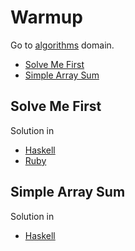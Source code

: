 # Warmup
Go to [algorithms](../../algorithms) domain.

- [Solve Me First](#solve-me-first)
- [Simple Array Sum](#simple-array-sum)

## Solve Me First
Solution in
- [Haskell](solve-me-first/haskell)
- [Ruby](solve-me-first/ruby)

## Simple Array Sum
Solution in
- [Haskell](simple-array-sum/haskell)
